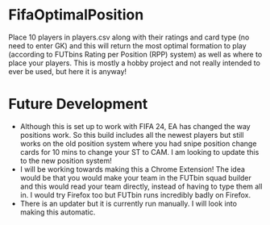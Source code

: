 # FifaOptimalPosition
Place 10 players in players.csv along with their ratings and card type (no need to enter GK) and this will return the most optimal formation to play (according to FUTbins Rating per Position (RPP) system) as well as where to place your players. This is mostly a hobby project and not really intended to ever be used, but here it is anyway!

# Future Development
* Although this is set up to work with FIFA 24, EA has changed the way positions work. So this build includes all the newest players but still works on the old position system where you had snipe position change cards for 10 mins to change your ST to CAM. I am looking to update this to the new position system!
* I will be working towards making this a Chrome Extension! The idea would be that you would make your team in the FUTbin squad builder and this would read your team directly, instead of having to type them all in. I would try Firefox too but FUTbin runs incredibly badly on Firefox. 
* There is an updater but it is currently run manually. I will look into making this automatic.
